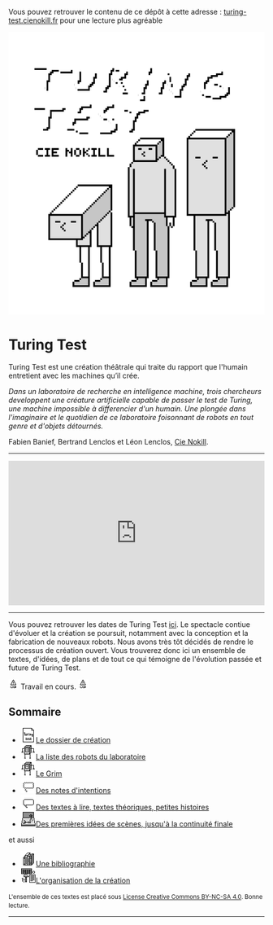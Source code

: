 <p class="github-pages-ignore">Vous pouvez retrouver le contenu de ce dépôt à cette adresse : <a href="http://turing-test.cienokill.fr">turing-test.cienokill.fr</a> pour une lecture plus agréable</p>

<img id="visu" alt="le visuel de l'affiche" src="/sources/affiche/visu.png">

Turing Test
===========

Turing Test est une création théâtrale qui traite du rapport que l'humain entretient avec les machines qu’il crée.

*Dans un laboratoire de recherche en intelligence machine, trois chercheurs developpent une créature artificielle capable de passer le test de Turing, une machine impossible à differencier d'un humain. Une plongée dans l'imaginaire et le quotidien de ce laboratoire foisonnant de robots en tout genre et d'objets détournés.*

Fabien Banief, Bertrand Lenclos et Léon Lenclos, [Cie Nokill](http://cienokill.fr).

---------------------------------------------------

<div style="padding:56.25% 0 0 0;position:relative;"><iframe src="https://player.vimeo.com/video/334768743?color=ffffff&title=0&byline=0&portrait=0" style="position:absolute;top:0;left:0;width:100%;height:100%;" frameborder="0" allow="autoplay; fullscreen" allowfullscreen></iframe></div><script src="https://player.vimeo.com/api/player.js"></script>

---------------------------------------------------

Vous pouvez retrouver les dates de Turing Test [ici](http://cienokill.fr/dates). Le spectacle contiue d'évoluer et la création se poursuit, notamment avec la conception et la fabrication de nouveaux robots. Nous avons très tôt décidés de rendre le processus de création ouvert. Vous trouverez donc ici un ensemble de textes, d'idées, de plans et de tout ce qui témoigne de l'évolution passée et future de Turing Test.

![warning-wip](/ressources/icons/warning-wip.png) Travail en cours. ![warning-wip](/ressources/icons/warning-wip.png)

Sommaire
--------

-  [![dossier](/ressources/icons/dossier.png)Le dossier de création](dossier/dossier.pdf)
-  [![robot](/ressources/icons/robot.png)La liste des robots du laboratoire](contenu/robots)
-  [![grim](/ressources/icons/robot.png)Le Grim](contenu/grim)
-  [![intentions](/ressources/icons/intentions.png)Des notes d'intentions](contenu/intentions)
-  [![textes](/ressources/icons/textes.png)Des textes à lire, textes théoriques, petites histoires](contenu/textes)
-  [![scene](/ressources/icons/scene.png)Des premières idées de scènes, jusqu'à la continuité finale](contenu/scenes)

et aussi

-  [![bibliographie](/ressources/icons/bibliographie.png)Une bibliographie](contenu/bibliographie)
-  [![organisation](/ressources/icons/organisation.png)L'organisation de la création](contenu/organisation)

<small>L'ensemble de ces textes est placé sous [License Creative Commons BY-NC-SA 4.0](https://creativecommons.org/licenses/by-nc-sa/4.0/). Bonne lecture.</small>

---------------------------------------------------

